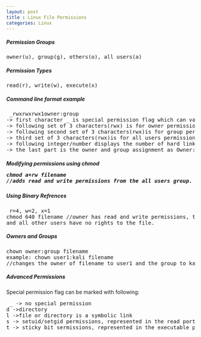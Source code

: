```yaml
---
layout: post
title : Linux File Permissions
categories: Linux
---
```


<h5>Permission Groups</h5>
<pre>owner(u), group(g), others(o), all users(a)</pre>

<h5>Permission Types</h5>
<pre>read(r), write(w), execute(x)</pre>

<h5>Command line format example</h5><pre> _rwxrwxrwx1owner:group
-> first character _ is special permission flag which can vary
-> following set of 3 characters(rwx) is for owner permissions 
-> following second set of 3 characters(rwx)is for group permissions.
-> third set of 3 characters(rwx)is for all users permissions
-> following integer/number displays the number of hard links to the file.
-> the last part is the owner and group assignment as Owner:Group
</pre>
<h5>Modifying permissions using <b>chmod</b><pre>chmod a+rw filename 
//adds read and write permissions from the all users group.
</pre>

<h5>Using Binary Refrences</h5><pre> r=4, w=2, x=1
chmod 640 filename //owner has read and write permissions, the group has write permissions,
and all other users have no rights to the file.</pre>


<h5>Owners and Groups</h5><pre>chown owner:group filename 
example: chown user1:kali filename
//changes the owner of filename to user1 and the group to kali</pre>

<h5> Advanced Permissions</h5>
Special permission flag can be marked with following:
<pre> _ -> no special permission
d ->directory
l ->file or directory is a symbolic link
s -> setuid/setgid permissions, represented in the read portion of the owner or group permissions. 
t -> sticky bit sermissions, represented in the executable portion of the all users permissions.  
</pre>



